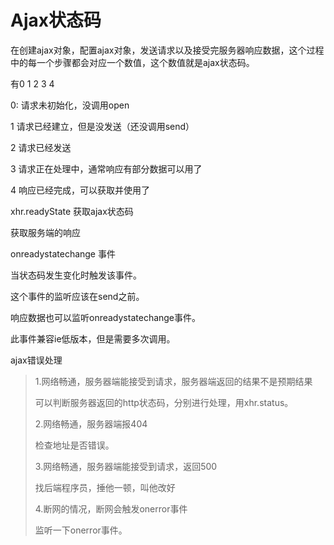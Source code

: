 # Ajax状态码

在创建ajax对象，配置ajax对象，发送请求以及接受完服务器响应数据，这个过程中的每一个步骤都会对应一个数值，这个数值就是ajax状态码。

有0 1 2 3 4



0: 请求未初始化，没调用open

1 请求已经建立，但是没发送（还没调用send）

2 请求已经发送

3 请求正在处理中，通常响应有部分数据可以用了

4 响应已经完成，可以获取并使用了

xhr.readyState 获取ajax状态码



获取服务端的响应

onreadystatechange 事件

当状态码发生变化时触发该事件。

这个事件的监听应该在send之前。

响应数据也可以监听onreadystatechange事件。

此事件兼容ie低版本，但是需要多次调用。



ajax错误处理

>1.网络畅通，服务器端能接受到请求，服务器端返回的结果不是预期结果
>
>可以判断服务器返回的http状态码，分别进行处理，用xhr.status。
>
>2.网络畅通，服务器端报404
>
>检查地址是否错误。
>
>3.网络畅通，服务器端能接受到请求，返回500
>
>找后端程序员，捶他一顿，叫他改好
>
>4.断网的情况，断网会触发onerror事件
>
>监听一下onerror事件。

